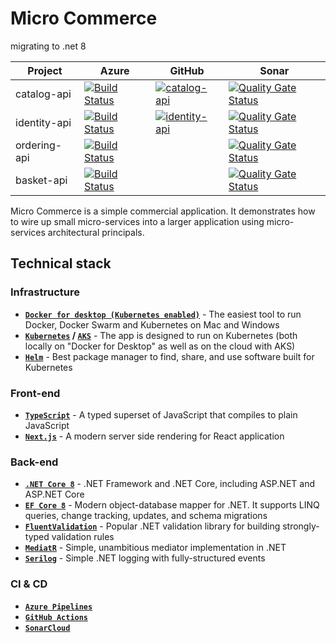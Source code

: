 # Micro Commerce

migrating to .net 8

| Project      | Azure                                                                                                                                                                                                |GitHub                                                                                                                                                                                                        |Sonar                                                                                                                                                                   |
|--------------|------------------------------------------------------------------------------------------------------------------------------------------------------------------------------------------------------|--------------------------------------------------------------------------------------------------------------------------------------------------------------------------------------------------------------|------------------------------------------------------------------------------------------------------------------------------------------------------------------------|
| catalog-api  | [![Build Status](https://dev.azure.com/micro-commerce/micro-commerce/_apis/build/status/catalog-api?branchName=master)](https://dev.azure.com/micro-commerce/micro-commerce/_build/latest?definitionId=1&branchName=master) | [![catalog-api](https://github.com/baotoq/micro-commerce/actions/workflows/catalog-api.yml/badge.svg)](https://github.com/baotoq/micro-commerce/actions/workflows/catalog-api.yml)    | [![Quality Gate Status](https://sonarcloud.io/api/project_badges/measure?project=catalog-api&metric=alert_status)](https://sonarcloud.io/dashboard?id=catalog-api)     |
| identity-api | [![Build Status](https://dev.azure.com/micro-commerce/micro-commerce/_apis/build/status/identity-api?branchName=master)](https://dev.azure.com/micro-commerce/micro-commerce/_build/latest?definitionId=2&branchName=master)| [![identity-api](https://github.com/baotoq/micro-commerce/actions/workflows/identity-api.yml/badge.svg)](https://github.com/baotoq/micro-commerce/actions/workflows/identity-api.yml) | [![Quality Gate Status](https://sonarcloud.io/api/project_badges/measure?project=identity-api&metric=alert_status)](https://sonarcloud.io/dashboard?id=identity-api)   |
| ordering-api | [![Build Status](https://dev.azure.com/micro-commerce/micro-commerce/_apis/build/status/odering-api?branchName=master)](https://dev.azure.com/micro-commerce/micro-commerce/_build/latest?definitionId=3&branchName=master) |                                                                                                                                                                                       | [![Quality Gate Status](https://sonarcloud.io/api/project_badges/measure?project=ordering-api&metric=alert_status)](https://sonarcloud.io/dashboard?id=ordering-api)   |
| basket-api   | [![Build Status](https://dev.azure.com/micro-commerce/micro-commerce/_apis/build/status/basket-api?branchName=master)](https://dev.azure.com/micro-commerce/micro-commerce/_build/latest?definitionId=4&branchName=master)  |                                                                                                                                                                                       | [![Quality Gate Status](https://sonarcloud.io/api/project_badges/measure?project=basket-api&metric=alert_status)](https://sonarcloud.io/dashboard?id=basket-api)       |

Micro Commerce is a simple commercial application.
It demonstrates how to wire up small micro-services into a larger application using micro-services architectural principals.

## Technical stack

### Infrastructure

- **[`Docker for desktop (Kubernetes enabled)`](https://www.docker.com/products/docker-desktop)** - The easiest tool to run Docker, Docker Swarm and Kubernetes on Mac and Windows
- **[`Kubernetes`](https://kubernetes.io) / [`AKS`](https://docs.microsoft.com/en-us/azure/aks)** - The app is designed to run on Kubernetes (both locally on "Docker for Desktop" as well as on the cloud with AKS)
- **[`Helm`](https://helm.sh)** - Best package manager to find, share, and use software built for Kubernetes

### Front-end

- **[`TypeScript`](https://www.typescriptlang.org)** - A typed superset of JavaScript that compiles to plain JavaScript
- **[`Next.js`](https://nextjs.org)** - A modern server side rendering for React application
  
### Back-end

- **[`.NET Core 8`](https://dotnet.microsoft.com/download)** - .NET Framework and .NET Core, including ASP.NET and ASP.NET Core
- **[`EF Core 8`](https://github.com/dotnet/efcore)** - Modern object-database mapper for .NET. It supports LINQ queries, change tracking, updates, and schema migrations
- **[`FluentValidation`](https://github.com/FluentValidation/FluentValidation)** - Popular .NET validation library for building strongly-typed validation rules
- **[`MediatR`](https://github.com/jbogard/MediatR)** - Simple, unambitious mediator implementation in .NET
- **[`Serilog`](https://github.com/serilog/serilog)** - Simple .NET logging with fully-structured events

### CI & CD

- **[`Azure Pipelines`](https://azure.microsoft.com/en-us/services/devops/pipelines)**
- **[`GitHub Actions`](https://github.com/features/actions)**
- **[`SonarCloud`](https://sonarcloud.io/)**